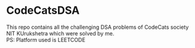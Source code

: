 # CodeCatsDSA
This repo contains all the challenging DSA problems of CodeCats society NIT KUrukshetra which were solved by me.
<br>PS: Platform used is LEETCODE
